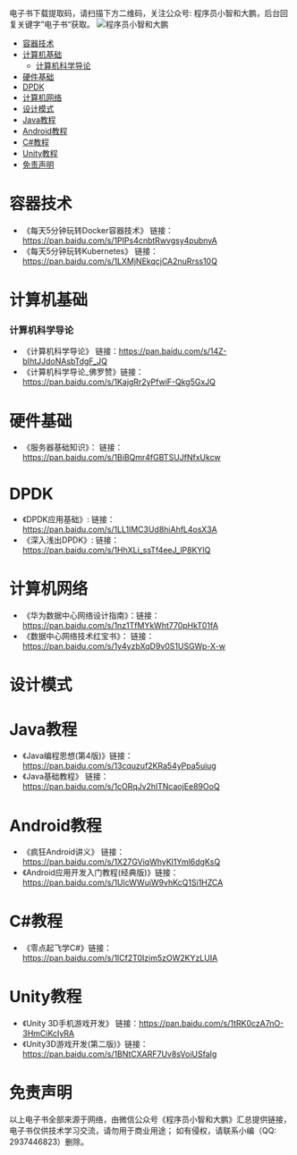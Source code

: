 
电子书下载提取码，请扫描下方二维码，关注公众号: 程序员小智和大鹏，后台回复关键字”电子书“获取。
![程序员小智和大鹏](https://github.com/coderxiaozhi/e-books/blob/main/%E7%A8%8B%E5%BA%8F%E5%91%98%E5%B0%8F%E6%99%BA%E5%92%8C%E5%A4%A7%E9%B9%8F%20(%E5%85%AC%E4%BC%97%E5%8F%B7).jpg)

- [容器技术](#容器技术)
- [计算机基础](#计算机基础)
  - [计算机科学导论](#计算机科学导论)
- [硬件基础](#硬件基础)
- [DPDK](#DPDK)
- [计算机网络](#计算机网络)
- [设计模式](#设计模式)
- [Java教程](#Java教程)
- [Android教程](#Android教程)
- [C\#教程](#C\#教程)
- [Unity教程](#Unity教程)
- [免责声明](#免责声明)


# 容器技术
- 《每天5分钟玩转Docker容器技术》 链接：https://pan.baidu.com/s/1PIPs4cnbtRwvgsy4pubnyA 
- 《每天5分钟玩转Kubernetes》     链接：https://pan.baidu.com/s/1LXMjNEkqcjCA2nuRrss10Q  


# 计算机基础

### 计算机科学导论

- 《计算机科学导论》       链接：https://pan.baidu.com/s/14Z-bIhtJJdoNAsbTdgF_JQ  
- 《计算机科学导论_佛罗赞》链接：https://pan.baidu.com/s/1KajgRr2yPfwiF-Qkg5GxJQ 

# 硬件基础

- 《服务器基础知识》： 链接：https://pan.baidu.com/s/1BiBQmr4fGBTSUJfNfxUkcw   

# DPDK

- 《DPDK应用基础》:    链接：https://pan.baidu.com/s/1LL1lMC3Ud8hiAhfL4osX3A   
- 《深入浅出DPDK》:    链接：https://pan.baidu.com/s/1HhXLi_ssTf4eeJ_lP8KYIQ   

# 计算机网络

- 《华为数据中心网络设计指南》：链接：https://pan.baidu.com/s/1nz1TfMYkWht770pHkT01fA  
- 《数据中心网络技术红宝书》：  链接：https://pan.baidu.com/s/1y4yzbXqD9v0S1USGWp-X-w  

# 设计模式

# Java教程
- 《Java编程思想(第4版)》链接：https://pan.baidu.com/s/13cquzuf2KRa54yPpa5uiug
- 《Java基础教程》       链接：https://pan.baidu.com/s/1cORqJv2hlTNcaojEe89OoQ

# Android教程
- 《疯狂Android讲义》                链接：https://pan.baidu.com/s/1X27GViqWhyKl1Yml6dgKsQ
- 《Android应用开发入门教程(经典版)》链接：https://pan.baidu.com/s/1UlcWWuiW9vhKcQ1Si1HZCA

# C\#教程
- 《零点起飞学C#》链接：https://pan.baidu.com/s/1lCf2T0Izim5zOW2KYzLUIA 

# Unity教程
- 《Unity 3D手机游戏开发》   链接：https://pan.baidu.com/s/1tRK0czA7nO-3HmCiKcIyRA 
- 《Unity3D游戏开发(第二版)》链接：https://pan.baidu.com/s/1BNtCXARF7Uv8sVoiUSfaIg 


# 免责声明
以上电子书全部来源于网络，由微信公众号《程序员小智和大鹏》汇总提供链接，电子书仅供技术学习交流，请勿用于商业用途；
如有侵权，请联系小编（QQ: 2937446823）删除。


